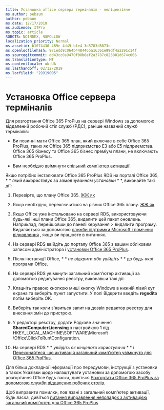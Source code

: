 ```yaml
---
title: Установка office сервера терміналів - неліцензійне
ms.author: pebaum
author: pebaum
ms.date: 12/17/2018
ms.audience: ITPro
ms.topic: article
ROBOTS: NOINDEX, NOFOLLOW
localization_priority: Normal
ms.assetid: b1074430-489e-4d49-bfe4-3d8783d8073c
ms.openlocfilehash: 971edd9c064b448446ba16361e99df4a2291c14f
ms.sourcegitcommit: dd43cc0a9470f98b8ef2a3787c823801d674c666
ms.translationtype: MT
ms.contentlocale: uk-UA
ms.lasthandoff: 02/12/2019
ms.locfileid: "29919005"
---
```

# <a name="installing-office-on-a-terminal-server"></a>Установка Office сервера терміналів

Для розгортання Office 365 ProPlus на сервері Windows за допомогою віддалений робочий стіл служб (РДС), раніше названий служб терміналів:
  
- Ви повинні мати Office 365 план, який включає в себе Office 365 ProPlus, таких як Office 365 підприємство E3 або E5 підприємства. Office 365 бізнесу та Office 365 бізнес преміум плани, не включають Office 365 ProPlus.
    
- Вам необхідно ввімкнути [спільний комп'ютер активації](https://docs.microsoft.com/DeployOffice/overview-of-shared-computer-activation-for-office-365-proplus).
    
Якщо потрібно інсталювати Office 365 ProPlus RDS на порталі Office 365, * * *який використовує за замовчуванням установки* * *, виконайте такі дії: 
  
1. Перевірте, що плану Office 365. [ЖЖ як](https://docs.microsoft.com/office365/admin/admin-overview/what-subscription-do-i-have)
    
2. Якщо необхідно, переключитися на різних Office 365 плану. [ЖЖ як](https://docs.microsoft.com/office365/admin/subscriptions-and-billing/switch-to-a-different-plan)
    
3. Якщо Office уже інстальовано на сервері RDS, використовуючи будь-які інші плани Office 365, видалити цей пакет оновлень. Наприклад, перейшовши до панелі керування \> видалити програму. Видаляється за допомогою [служби підтримки Microsoft і помічник відновлення](https://aka.ms/SARA-OfficeUninstall-Alchemy) , якщо ви працюєте в питаннях. 
    
4. На сервері RDS ввійдіть до порталу Office 365 з вашим обліковим записом адміністратора і [установки Office 365 ProPlus](https://portal.office.com/OLS/MySoftware.aspx).
    
5. Після інсталяції Office, * * *не відкрити або увійдіть* * * до будь-якої програми Office. 
    
6. На сервері RDS увімкнути загальний комп'ютер активації за допомогою редагування реєстру, виконавши такі дії:
    
1. Клацніть правою кнопкою миші кнопку Windows в нижній лівий кут екрана та виберіть пункт запустити. У полі Відкрити введіть **regedit**а потім виберіть ОК. 
    
2. Виберіть так коли з'явиться запит на дозвіл редактор реєстру для внесення змін до пристрою.
    
3. У редакторі реєстру, додати Рядкове значення **SharedComputerLicensing** з настройкою 1 під HKEY_LOCAL_MACHINE\SOFTWARE\Microsoft \Office\ClickToRun\Configuration. 
    
7. На сервері RDS * * *увійдіть як кінцевого користувача* * * і [Переконайтеся, що активація загальний комп'ютер увімкнуто для Office 365 ProPlus](https://docs.microsoft.com/DeployOffice/troubleshoot-issues-with-shared-computer-activation-for-office-365-proplus#verify-that-activation-for-office-365-proplus-succeeded).
    
Для більш докладної інформації про передумови, інструкції з установки а також Указівки щодо налаштувати установки за допомогою засобу розгортання Office будь ласка, дивіться [Розгортати Office 365 ProPlus за допомогою служби віддалених робочих столів](https://docs.microsoft.com/DeployOffice/deploy-office-365-proplus-by-using-remote-desktop-services).
  
Щоб виправити помилки, пов'язані з загальний комп'ютер активації, будь ласка, дивіться [питання виправлення неполадок з активацією загальний комп'ютер для Office 365 ProPlus](https://docs.microsoft.com/DeployOffice/troubleshoot-issues-with-shared-computer-activation-for-office-365-proplus).
  

